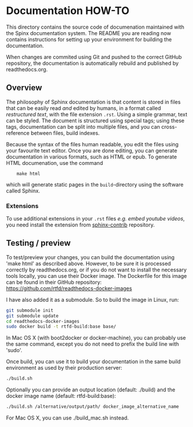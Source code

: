 # Documentation HOW-TO

This directory contains the source code of documenation maintained with
the Spinx documentation system. The README you are reading now contains
instructions for setting up your environment for building the
documentation.

When changes are commited using Git and pushed to the correct GitHub repository,
the documentation is automatically rebuild and published by readthedocs.org.

## Overview

The philosophy of Sphinx documentation is that content is stored in files
that can be easily read *and* edited by humans, in a format called
*restructured text*, with the file extension ```.rst```. Using a simple
grammar, text can be styled. The document is structured using special
tags; using these tags, documentation can be split into multiple files,
and you can cross-reference between files, build indexes. 

Because the syntax of the files human readable, you edit the files using
your favourite text editor. Once you are done editing, you can generate
documentation in various formats, such as HTML or epub. To generate HTML
documenation, use the command
```
    make html
```
which will generate static pages in the ```build```-directory using the
software called Sphinx.

### Extensions

To use additional extensions in your ```.rst``` files _e.g. embed youtube videos_, 
you need install the extension from [sphinx-contrib](http://sphinx-doc.org/develop.html) 
repository.  

## Testing / preview

To test/preview your changes, you can build the documentation using 'make html'
as described above. However, to be sure it is processed correctly by
readthedocs.org, or if you do not want to install the necessary tools locally,
you can use their Docker image. The Dockerfile for this image can be found in
their GitHub repository: https://github.com/rtfd/readthedocs-docker-images

I have also added it as a submodule. So to build the image in Linux, run:

```bash
git submodule init
git submodule update
cd readthedocs-docker-images
sudo docker build -t rtfd-build:base base/
```

In Mac OS X (with boot2docker or docker-machine), you can probably use the same
command, except you do not need to prefix the build line with 'sudo'.

Once build, you can use it to build your documentation in the same build
environment as used by their production server:

```bash
./build.sh
```

Optionally you can provide an output location (default: ./build) and the docker
image name (default: rtfd-build:base):

```bash
./build.sh /alternative/output/path/ docker_image_alternative_name
```

For Mac OS X, you can use ./build_mac.sh instead.
